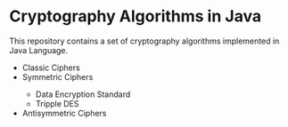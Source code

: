 # Cryptography Algorithms in Java
This repository contains a set of cryptography algorithms implemented in Java Language.
<ul>
  <li>Classic Ciphers</li>
  <li>Symmetric Ciphers</li>
  <ul>
    <li>Data Encryption Standard</li>
    <li>Tripple DES</li>
  </ul>
  <li>Antisymmetric Ciphers</li>
</ul>
